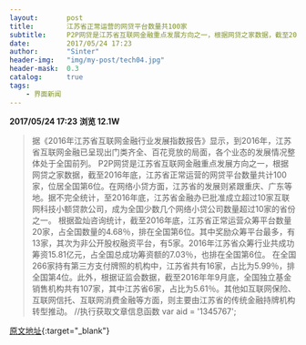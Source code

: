```yaml
---
layout:       post
title:        江苏省正常运营的网贷平台数量共100家
subtitle:     P2P网贷是江苏省互联网金融重点发展方向之一，根据网贷之家数据，截至2016年底，江苏省正常运营的网贷平台数量共计100家，位居全国第6位。
date:         2017/05/24 17:23
author:       "Sinter"
header-img:   "img/my-post/tech04.jpg"
header-mask:  0.3
catalog:      true
tags:
    - 界面新闻
---
```


**2017/05/24 17:23**  **浏览 12.1W**

> 据《2016年江苏省互联网金融行业发展指数报告》显示，到2016年，江苏省互联网金融已呈现出门类齐全、百花竞放的局面，各个业态的发展情况整体处于全国前列。
P2P网贷是江苏省互联网金融重点发展方向之一，根据网贷之家数据，截至2016年底，江苏省正常运营的网贷平台数量共计100家，位居全国第6位。在网络小贷方面，江苏省的发展则紧跟重庆、广东等地。据不完全统计，至2016年底，江苏省金融办已批准成立超过10家互联网科技小额贷款公司，成为全国少数几个网络小贷公司数量超过10家的省份之一。
根据盈灿咨询统计，截至2016年底，江苏省正常运营众筹平台数量20家，占全国数量的4.68％，排在全国第6位。其中奖励众筹平台最多，有13家，其次为非公开股权融资平台，有5家。2016年江苏省众筹行业共成功筹资15.81亿元，占全国总成功筹资额的7.03％，也排在全国第6位。
在全国266家持有第三方支付牌照的机构中，江苏省共有16家，占比为5.99％，排全国第4位。此外，根据证监会数据，截至2016年年9月底，全国独立基金销售机构共有107家，其中江苏省6家，占比为5.61％。其他如互联网保险、互联网信托、互联网消费金融等方面，则主要由江苏省的传统金融持牌机构转型推动。
	//执行获取文章信息函数
	var aid = '1345767';


[原文地址](http://www.jiemian.com/article/1345767.html){:target="_blank"}


